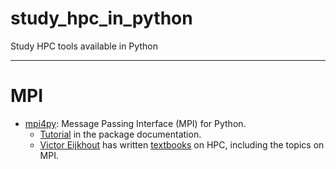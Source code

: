 # study_hpc_in_python
Study HPC tools available in Python

---

# MPI
* <a href="https://mpi4py.readthedocs.io/en/stable/intro.html">mpi4py</a>: Message Passing Interface (MPI) for Python.
  * <a href="https://mpi4py.readthedocs.io/en/stable/tutorial.html">Tutorial</a> in the package documentation.
  * <a href="https://www.eijkhout.net/home/landing-page.html">Victor Eijkhout</a> has written <a href="https://theartofhpc.com/">textbooks</a> on HPC, including the topics on MPI.
